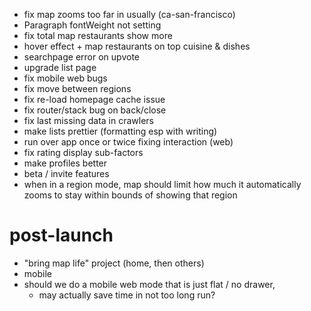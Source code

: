 - fix map zooms too far in usually (ca-san-francisco)
- Paragraph fontWeight not setting
- fix total map restaurants show more
- hover effect + map restaurants on top cuisine & dishes
- searchpage error on upvote
- upgrade list page
- fix mobile web bugs
- fix move between regions
- fix re-load homepage cache issue
- fix router/stack bug on back/close
- fix last missing data in crawlers
- make lists prettier (formatting esp with writing)
- run over app once or twice fixing interaction (web)
- fix rating display sub-factors
- make profiles better
- beta / invite features
- when in a region mode, map should limit how much it automatically zooms to stay within bounds of showing that region

# post-launch

- "bring map life" project (home, then others)
- mobile
- should we do a mobile web mode that is just flat / no drawer,
    - may actually save time in not too long run?

